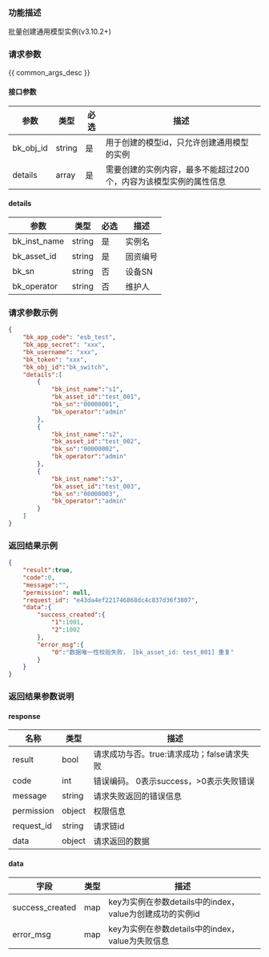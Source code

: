 ### 功能描述

 批量创建通用模型实例(v3.10.2+)

### 请求参数

{{ common_args_desc }}

#### 接口参数

| 参数      | 类型   | 必选 | 描述               |
| -------- | ------ | ---- | ------------------ |
| bk_obj_id | string | 是   | 用于创建的模型id，只允许创建通用模型的实例   |
| details   | array | 是   | 需要创建的实例内容，最多不能超过200个，内容为该模型实例的属性信息 |

#### details

| 参数            | 类型   | 必选 | 描述           |
| --------------- | ------ | ---- | -------------- |
| bk_inst_name      | string | 是   | 实例名   |
| bk_asset_id      | string | 是  | 固资编号      | 
| bk_sn | string |否 |设备SN  |
| bk_operator | string |否 |维护人  |

### 请求参数示例

```json
{
    "bk_app_code": "esb_test",
    "bk_app_secret": "xxx",
    "bk_username": "xxx",
    "bk_token": "xxx",
    "bk_obj_id":"bk_switch",
    "details":[
        {
            "bk_inst_name":"s1",
            "bk_asset_id":"test_001",
            "bk_sn":"00000001",
            "bk_operator":"admin"
        },
        {
            "bk_inst_name":"s2",
            "bk_asset_id":"test_002",
            "bk_sn":"00000002",
            "bk_operator":"admin"
        },
        {
            "bk_inst_name":"s3",
            "bk_asset_id":"test_003",
            "bk_sn":"00000003",
            "bk_operator":"admin"
        }
    ]
}
```

### 返回结果示例

```json
{
    "result":true,
    "code":0,
    "message":"",
    "permission": null,
    "request_id": "e43da4ef221746868dc4c837d36f3807",
    "data":{
        "success_created":{
            "1":1001,
            "2":1002
        },
        "error_msg":{
            "0":"数据唯一性校验失败， [bk_asset_id: test_001] 重复"
        }
    }
}
```

### 返回结果参数说明

#### response

| 名称    | 类型   | 描述                                    |
| ------- | ------ | ------------------------------------- |
| result  | bool   | 请求成功与否。true:请求成功；false请求失败 |
| code    | int    | 错误编码。 0表示success，>0表示失败错误    |
| message | string | 请求失败返回的错误信息                    |
| permission    | object | 权限信息    |
| request_id    | string | 请求链id    |
| data    | object | 请求返回的数据                           |

#### data

| 字段            | 类型 | 描述                                                     |
| -------------- | ---- | -------------------------------------------------------- |
| success_created | map | key为实例在参数details中的index，value为创建成功的实例id |
| error_msg       | map | key为实例在参数details中的index，value为失败信息          |